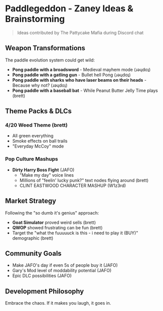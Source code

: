 # Paddlegeddon - Zaney Ideas & Brainstorming

> Ideas contributed by The Pattycake Mafia during Discord chat

## Weapon Transformations

The paddle evolution system could get wild:

- **Pong paddle with a broadsword** - Medieval mayhem mode (ɹǝɥdoʇ)
- **Pong paddle with a gatling gun** - Bullet hell Pong (ɹǝɥdoʇ)
- **Pong paddle with sharks who have laser beams on their heads** -
  Because why not? (ɹǝɥdoʇ)
- **Pong paddle with a baseball bat** - While Peanut Butter Jelly Time plays (brett)

## Theme Packs & DLCs

### 4/20 Weed Theme (brett)

- All green everything
- Smoke effects on ball trails
- "Everyday McCoy" mode

### Pop Culture Mashups

- **Dirty Harry Boss Fight** (JAFO)
  - "Make my day" voice lines
  - Millions of "feelin' lucky punk?" text nodes flying around (brett)
  - CLINT EASTWOOD CHARACTER MASHUP (W1z3rd)

## Market Strategy

Following the "so dumb it's genius" approach:

- **Goat Simulator** proved weird sells (brett)
- **QWOP** showed frustrating can be fun (brett)
- Target the "what the fuuuuuck is this - i need to play it (BUY)" demographic (brett)

## Community Goals

- Make JAFO's day if even 5s of people buy it (JAFO)
- Gary's Mod level of moddability potential (JAFO)
- Epic DLC possibilities (JAFO)

## Development Philosophy

Embrace the chaos. If it makes you laugh, it goes in.
